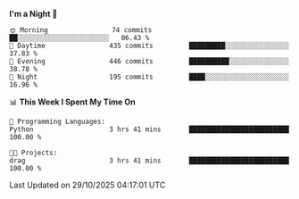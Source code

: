 <!--START_SECTION:waka-->
**I'm a Night 🦉** 

```text
🌞 Morning                74 commits          ██░░░░░░░░░░░░░░░░░░░░░░░   06.43 % 
🌆 Daytime                435 commits         █████████░░░░░░░░░░░░░░░░   37.83 % 
🌃 Evening                446 commits         ██████████░░░░░░░░░░░░░░░   38.78 % 
🌙 Night                  195 commits         ████░░░░░░░░░░░░░░░░░░░░░   16.96 % 
```


📊 **This Week I Spent My Time On** 

```text
💬 Programming Languages: 
Python                   3 hrs 41 mins       █████████████████████████   100.00 % 

🐱‍💻 Projects: 
drag                     3 hrs 41 mins       █████████████████████████   100.00 % 
```


 Last Updated on 29/10/2025 04:17:01 UTC
<!--END_SECTION:waka-->
